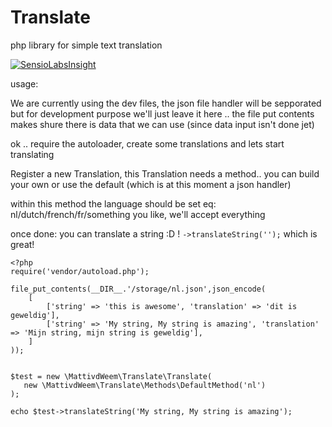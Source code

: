 # Translate
php library for simple text translation

[![SensioLabsInsight](https://insight.sensiolabs.com/projects/e3c879ee-a463-49f7-b041-bd5adeac93db/big.png)](https://insight.sensiolabs.com/projects/e3c879ee-a463-49f7-b041-bd5adeac93db)

usage:

We are currently using the dev files, the json file handler will be sepporated but for development purpose we'll just leave it here
.. the file put contents makes shure there is data that we can use (since data input isn't done jet)

ok .. require the autoloader, create some translations and lets start translating

Register a new Translation, this Translation needs a method.. you can build your own or use the default (which is at this moment a json handler)

within this method the language should be set   eq: nl/dutch/french/fr/something you like, we'll accept everything

once done: you can translate a string :D !  ` ->translateString(''); ` which is great! 


    <?php
    require('vendor/autoload.php');
    
    file_put_contents(__DIR__.'/storage/nl.json',json_encode(
        [
            ['string' => 'this is awesome', 'translation' => 'dit is geweldig'],
            ['string' => 'My string, My string is amazing', 'translation' => 'Mijn string, mijn string is geweldig'],
        ]
    ));
    
    
    $test = new \MattivdWeem\Translate\Translate(
       new \MattivdWeem\Translate\Methods\DefaultMethod('nl')
    );
    
    echo $test->translateString('My string, My string is amazing');




